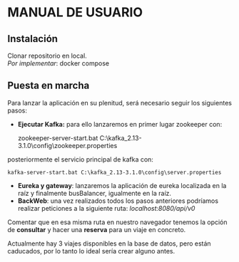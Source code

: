 # MANUAL DE USUARIO
## Instalación
Clonar repositorio en local.  
*Por implementar*: docker compose
## Puesta en marcha
Para lanzar la aplicación en su plenitud, será necesario seguir los siguientes pasos:
- **Ejecutar Kafka:** para ello lanzaremos en primer lugar zookeeper con:  
  
    
    zookeeper-server-start.bat C:\kafka_2.13-3.1.0\config\zookeeper.properties  

posteriormente el servicio principal de kafka con:  

    kafka-server-start.bat C:\kafka_2.13-3.1.0\config\server.properties

- **Eureka y gateway**: lanzaremos la aplicación de eureka localizada en la raíz y finalmente busBalancer, igualmente en la raíz.
- **BackWeb**: una vez realizados todos los pasos anteriores podríamos realizar peticiones a la siguiente ruta: _localhost:8080/api/v0_ 

Comentar que en esa misma ruta en nuestro navegador tenemos la opción de **consultar** y hacer una **reserva** para un viaje en concreto.

Actualmente hay 3 viajes disponibles en la base de datos, pero están caducados, por lo tanto lo ideal sería crear alguno antes.
